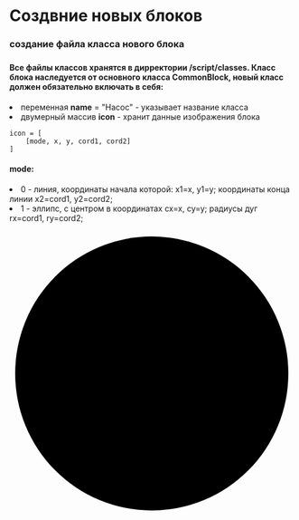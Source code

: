 <h1>Создвние новых блоков</h1>
<h3>создание файла класса нового блока<h3>
<h4>Все файлы классов хранятся в дирректории /script/classes.
Класс блока наследуется от основного класса CommonBlock, новый класс должен обязательно включать в себя:</h4>
<li>переменная <b>name</b> = "Насос" - указывает название класса</li>
<li>двумерный массив <b>icon</b> - хранит данные изображения блока</li>

	icon = [
		[mode, x, y, cord1, cord2]
	]

<h4>mode:</h4>
<li>0 - линия, координаты начала которой: x1=x, y1=y; координаты конца линии x2=cord1, y2=cord2;</li>
<li>1 - эллипс, с центром в координатах cx=x, cy=y; радиусы дуг rx=cord1, ry=cord2;</li>


<svg x="0px" y="0px" mlns="http://www.w3.org/2000/svg" viewBox="0 0 100 100" xml:space="preserve">>
	<ellipse cx="50" cy="50" rx="48" ry="48"></ellipse>
	<line x1="50" y1="2" x2="35" y2="25"></line>
	<line x1="50" y1="2" x2="65" y2="25"></line>
</svg>